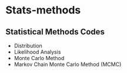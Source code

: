 # Stats-methods
## Statistical Methods Codes

- Distribution
- Likelihood Analysis
- Monte Carlo Method
- Markov Chain Monte Carlo Method (MCMC)
